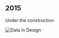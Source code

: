 ## 2015

Under the construction

![Data in Design](https://namjulee.github.io/njs-lab-public/project/2014-venice-architecture-biennale/2014-venice-architecture-biennale.jpg)